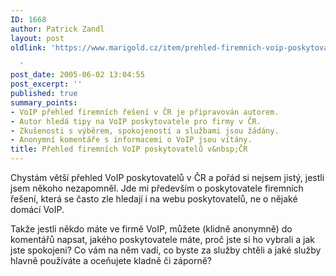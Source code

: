 ```yaml
---
ID: 1668
author: Patrick Zandl
layout: post
oldlink: 'https://www.marigold.cz/item/prehled-firemnich-voip-poskytovatelu-v-cr

  '
post_date: 2005-06-02 13:04:55
post_excerpt: ''
published: true
summary_points:
- VoIP přehled firemních řešení v ČR je připravován autorem.
- Autor hledá tipy na VoIP poskytovatele pro firmy v ČR.
- Zkušenosti s výběrem, spokojeností a službami jsou žádány.
- Anonymní komentáře s informacemi o VoIP jsou vítány.
title: Přehled firemních VoIP poskytovatelů v&nbsp;ČR
---
```


<p>Chystám větší přehled VoIP poskytovatelů v ČR a pořád si nejsem jistý, jestli jsem někoho nezapomněl. Jde mi především o poskytovatele firemních řešení, která se často zle hledají i na webu poskytovatelů, ne o nějaké domácí VoIP. </p>

<p>Takže jestli někdo máte ve firmě VoIP, můžete (klidně anonymně) do komentářů napsat, jakého poskytovatele máte, proč jste si ho vybrali a jak jste spokojeni? Co vám na něm vadí, co byste za služby chtěli a jaké služby hlavně používáte a oceňujete kladně či záporně?
</p>